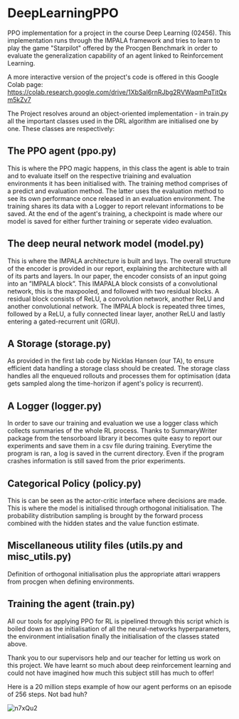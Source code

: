 # DeepLearningPPO
PPO implementation for a project in the course Deep Learning (02456). This implementation runs through the IMPALA framework and tries to learn to play the game "Starpilot" offered by the Procgen Benchmark in order to evaluate the generalization capability of an agent linked to Reinforcement Learning.

A more interactive version of the project's code is offered in this Google Colab page: https://colab.research.google.com/drive/1XbSaI6rnRJbg2RVWaqmPqTitQxm5kZv7

The Project resolves around an object-oriented implementation - in train.py all the important classes used in the DRL algorithm are initialised one by one. These classes are respectively:

## The PPO agent (ppo.py)
This is where the PPO magic happens, in this class the agent is able to train and to evaluate itself on the respective triaining and evaluation environments it has been initialised with. The training method comprises of a predict and evaluation method. The latter uses the evaluation method to see its own performance once released in an evaluation environment. The training shares its data with a Logger to report relevant informations to be saved. At the end of the agent's training, a checkpoint is made where our model is saved for either further training or seperate video evaluation.

## The deep neural network model (model.py)
This is where the IMPALA architecture is built and lays. The overall structure of the encoder is provided in our report, explaining the architecture with all of its parts and layers. In our paper, the encoder consists of an input going into an ”IMPALA block”.   This  IMAPALA  block  consists  of  a  convolutional  network, this is the maxpooled, and followed with two residual blocks. A residual block consists of ReLU, a convolution network, another ReLU and another convolutional network. The IMPALA block is repeated three times, followed by a ReLU, a fully connected linear layer, another ReLU and lastly entering a gated-recurrent unit (GRU).

## A Storage (storage.py)
As provided in the first lab code by Nicklas Hansen (our TA), to ensure efficient data handling a storage class should be created. The storage class handles all the enqueued rollouts and processes them for optimisation (data gets sampled along the time-horizon if agent's policy is recurrent). 

## A Logger (logger.py)
In order to save our training and evaluation we use a logger class which collects summaries of the whole RL process. Thanks to SummaryWriter package from the tensorboard library it becomes quite easy to report our experiments and save them in a csv file during training. Everytime the program is ran, a log is saved in the current directory. Even if the program crashes information is still saved from the prior experiments.

## Categorical Policy (policy.py)
This is can be seen as the actor-critic interface where decisions are made. This is where the model is initialised through orthogonal initialisation. The probability distribution sampling is brought by the forward process combined with the hidden states and the value function estimate.

## Miscellaneous utility files (utils.py and misc_utils.py)
Definition of orthogonal initialisation plus the appropriate attari wrappers from procgen when defining environments. 

## Training the agent (train.py)
All our tools for applying PPO for RL is pipelined through this script which is boiled down as the initialisation of all the neural-networks hyperparameters, the environment intialisation finally the initialisation of the classes stated above.

Thank you to our supervisors help and our teacher for letting us work on this project. We have learnt so much about deep reinforcement learning and could not have imagined how much this subject still has much to offer!

Here is a 20 million steps example of how our agent performs on an episode of 256 steps. Not bad huh? 

![n7xQu2](https://i.makeagif.com/media/1-05-2021/n7xQu2.gif)
